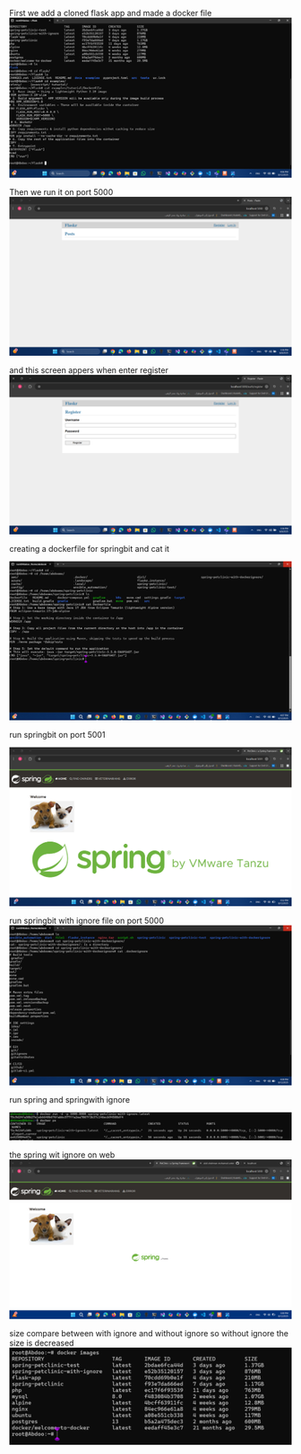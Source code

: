 First we add a cloned flask app and made a docker file 
![1](1-.png)


Then we run it on port 5000 
![2](1.png)


and this screen appers when enter register 
![3](2.png)


creating a dockerfile for springbit and cat it 

![4](g-2.png)

run springbit on port 5001 

![5](g--3.png)


run springbit with ignore file on port 5000 
![6](g-3.png)

run spring and springwith ignore 

![7](g--2.png)

the spring wit ignore on web
![8](g--4.png)

size compare between with ignore and without ignore
so without ignore the size is decreased 
![9](size.png)

